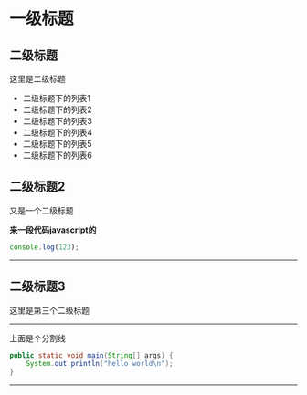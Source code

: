 # 一级标题
## 二级标题

这里是二级标题

* 二级标题下的列表1
* 二级标题下的列表2
* 二级标题下的列表3
* 二级标题下的列表4
* 二级标题下的列表5
* 二级标题下的列表6

## 二级标题2
又是一个二级标题

**来一段代码javascript的**
```javascript
console.log(123);
```

---
## 二级标题3
这里是第三个二级标题
***
上面是个分割线
```java
public static void main(String[] args) {
	System.out.println("hello world\n");
}
```

---


